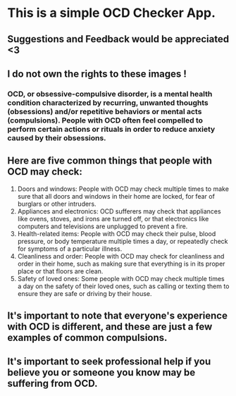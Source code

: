 # This is a simple OCD Checker App. 

## Suggestions and Feedback would be appreciated <3 

## I do not own the rights to these images !


### OCD, or obsessive-compulsive disorder, is a mental health condition characterized by recurring, unwanted thoughts (obsessions) and/or repetitive behaviors or mental acts (compulsions). People with OCD often feel compelled to perform certain actions or rituals in order to reduce anxiety caused by their obsessions.

## Here are five common things that people with OCD may check:

1. Doors and windows: People with OCD may check multiple times to make sure that all doors and windows in their home are locked, for fear of burglars or other intruders.
2. Appliances and electronics: OCD sufferers may check that appliances like ovens, stoves, and irons are turned off, or that electronics like computers and televisions are unplugged to prevent a fire.
3. Health-related items: People with OCD may check their pulse, blood pressure, or body temperature multiple times a day, or repeatedly check for symptoms of a particular illness.
4. Cleanliness and order: People with OCD may check for cleanliness and order in their home, such as making sure that everything is in its proper place or that floors are clean.
5. Safety of loved ones: Some people with OCD may check multiple times a day on the safety of their loved ones, such as calling or texting them to ensure they are safe or driving by their house.

## It's important to note that everyone's experience with OCD is different, and these are just a few examples of common compulsions.
## It's important to seek professional help if you believe you or someone you know may be suffering from OCD.



